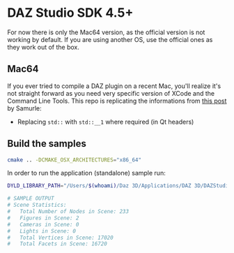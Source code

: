 # DAZ Studio SDK 4.5+

For now there is only the Mac64 version, as the official version is not working by default. If you are using another OS, use the official ones as they work out of the box.

## Mac64

If you ever tried to compile a DAZ plugin on a recent Mac, you'll realize it's not straight forward as you need very specific version of XCode and the Command Line Tools. This repo is replicating the informations from [this post](https://www.daz3d.com/forums/discussion/89071/compiling-daz-sdk-for-macosx-latest-version) by Samurle: 
- Replacing `std::` with `std::__1` where required (in Qt headers)


## Build the samples

```zsh
cmake .. -DCMAKE_OSX_ARCHITECTURES="x86_64"
```

In order to run the application (standalone) sample run:

```zsh
DYLD_LIBRARY_PATH="/Users/$(whoami)/Daz 3D/Applications/DAZ 3D/DAZStudio4 64-bit/Frameworks/" ./SDK_SceneLoaderApp $DUFFILE

# SAMPLE OUTPUT
# Scene Statistics:
#	Total Number of Nodes in Scene: 233
#	Figures in Scene: 2
#	Cameras in Scene: 0
#	Lights in Scene: 0
#	Total Vertices in Scene: 17020
#	Total Facets in Scene: 16720
```